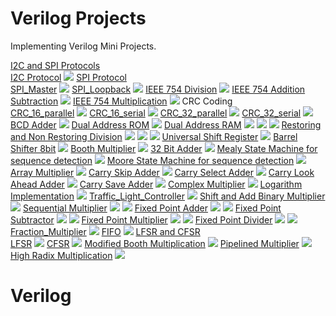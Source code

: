 # Verilog  Projects
Implementing Verilog Mini Projects.

[I2C and SPI Protocols](I2C%20and%20SPI%20Protocols)<br>
[I2C Protocol](I2C%20and%20SPI%20Protocols/I2C)
![](I2C%20and%20SPI%20Protocols/I2C/I2C.jpg)
[SPI Protocol](I2C%20and%20SPI%20Protocols/SPI)<br>
[SPI_Master](I2C%20and%20SPI%20Protocols/SPI/Master.jpg)
![](I2C%20and%20SPI%20Protocols/SPI/Master.jpg)
[SPI_Loopback](I2C%20and%20SPI%20Protocols/SPI/Loopback.jpg)
![](I2C%20and%20SPI%20Protocols/SPI/Loopback.jpg)
[IEEE 754 Division](Floating%20Point%20IEEE%20754%20Division/division.v)
![](Floating%20Point%20IEEE%20754%20Division/IEEE_754_Division.jpg)
[IEEE 754 Addition Subtraction](Floating%20Point%20IEEE%20754%20Addition%20Subtraction/Addition_Subtraction.v)
![](Floating%20Point%20IEEE%20754%20Addition%20Subtraction/IEEE_754_Addition_Substraction.jpg)
[IEEE 754 Multiplication](Floating%20Point%20IEEE%20754%20Multiplication)
![](Floating%20Point%20IEEE%20754%20Multiplication/IEEE_754_Multiplication.jpg)
CRC Coding                                                          
[CRC_16_parallel](CRC%20Coding/CRC_16_parallel)
![](CRC%20Coding/CRC_16_parallel/CRC_16_parallel.jpg)
[CRC_16_serial](CRC%20Coding/CRC_16_serial)
![](CRC%20Coding/CRC_16_serial/CRC_16_serial.jpg)
[CRC_32_parallel](CRC%20Coding/CRC_32_parallel)
![](CRC%20Coding/CRC_32_parallel/CRC_32_parallel.jpg)
[CRC_32_serial](CRC%20Coding/CRC_32_serial)
![](CRC%20Coding/CRC_32_serial/CRC_32_serial.jpg)
[BCD Adder](/bcd_adder)
![](bcd_adder/bcd_adder.jpg) 
[Dual Address ROM](/dual_address_rom)
![](dual_address_rom/dual_address_rom.jpg)
[Dual Address RAM](/dual_address_ram)
![](dual_address_ram/dual_address_ram1.jpg)
![](dual_address_ram/dual_address_ram2.jpg)
![](dual_address_ram/dual_address_ram3.jpg)
[Restoring and Non Restoring Division](/Restoring%20and%20Non%20Restoring%20Division)
![](Restoring%20and%20Non%20Restoring%20Division/Non%20Restoring%20Division%20Radix%202.jpg)
![](Restoring%20and%20Non%20Restoring%20Division/Restoring%20Division%20Radix%202.jpg)
![](Restoring%20and%20Non%20Restoring%20Division/Restoring%20Division%20Radix%204.jpg)
[Universal Shift Register](/Universal_Shift_Register)
![](Universal_Shift_Register/Universal_shift_reg.jpg)
[Barrel Shifter 8bit](/Barrel%20Shifter)
![](Barrel%20Shifter/barrel_shifter_8bit.jpg)
[Booth Multiplier](/Booth%20Multiplication)
![](Booth%20Multiplication/booth_multiplication.jpg)
[32 Bit Adder](32%20bit%20adder)
![](32%20bit%20adder/32%20bit%20adder.jpg)
[Mealy State Machine for sequence detection](Mealy%20and%20Moore%20State%20Machine%20Implementation%20of%20Sequence%20Detector)
![](Mealy%20and%20Moore%20State%20Machine%20Implementation%20of%20Sequence%20Detector/mealy.jpg)
[Moore State Machine for sequence detection](Mealy%20and%20Moore%20State%20Machine%20Implementation%20of%20Sequence%20Detector)
![](Mealy%20and%20Moore%20State%20Machine%20Implementation%20of%20Sequence%20Detector/moore.jpg)
[Array Multiplier](Array%20Multiplier)
![](Array%20Multiplier/array_multiplier.jpg)
[Carry Skip Adder](Carry%20Skip%20and%20Carry%20Save%20Adder)
![](Carry%20Skip%20and%20Carry%20Save%20Adder/carry_skip_adder.jpg)
[Carry Select Adder](Carry%20Select%20and%20Carry%20Look%20Ahead%20Adder)
![](Carry%20Select%20and%20Carry%20Look%20Ahead%20Adder/carry_select_adder.jpg)
[Carry Look Ahead Adder](Carry%20Select%20and%20Carry%20Look%20Ahead%20Adder)
![](Carry%20Select%20and%20Carry%20Look%20Ahead%20Adder/carry_look_ahead_adder.jpg)
[Carry Save Adder](Carry%20Skip%20and%20Carry%20Save%20Adder)
![](Carry%20Skip%20and%20Carry%20Save%20Adder/carry_save_adder.jpg)
[Complex Multiplier](Complex%20Multiplier)
![](Complex%20Multiplier/complex_multiplication.jpg)
[Logarithm Implementation](Logarithm%20Implementation)
![](Logarithm%20Implementation/log.jpg)
[Traffic_Light_Controller](Traffic%20Light%20Controller)
![](Traffic%20Light%20Controller/traffic_light.jpg)
[Shift and Add Binary Multiplier](Shift%20and%20Add%20Binary%20Multiplier)
![](Shift%20and%20Add%20Binary%20Multiplier/shift%20and%20add%20multiplier.jpg)
[Sequential Multiplier](Sequential%20Multiplier)
![](Sequential%20Multiplier/sequential_multiplication1.jpg)
![](Sequential%20Multiplier/sequential_multiplication2.jpg)
[Fixed Point Adder](Fixed%20Point%20Adder%20and%20Subtractor)
![](Fixed%20Point%20Adder%20and%20Subtractor/fixed_point_adder1.jpg)
![](Fixed%20Point%20Adder%20and%20Subtractor/fixed_point_adder2.jpg)
[Fixed Point Subtractor](Fixed%20Point%20Adder%20and%20Subtractor)
![](Fixed%20Point%20Adder%20and%20Subtractor/fixed_point_subtractor1.jpg)
![](Fixed%20Point%20Adder%20and%20Subtractor/fixed_point_subtractor2.jpg)
[Fixed Point Multiplier](Fixed%20Point%20Multiplier%20and%20Divider)
![](Fixed%20Point%20Multiplier%20and%20Divider/fixed_point_multiplier1.jpg)
![](Fixed%20Point%20Multiplier%20and%20Divider/fixed_point_multiplier2.jpg)
[Fixed Point Divider](Fixed%20Point%20Multiplier%20and%20Divider)
![](Fixed%20Point%20Multiplier%20and%20Divider/fixed_point_divider1.jpg)
![](Fixed%20Point%20Multiplier%20and%20Divider/fixed_point_divider2.jpg)
[Fraction_Multiplier](Fraction%20Multiplier)
![](Fraction%20Multiplier/fraction_multiplication.jpg)
[FIFO](FIFO)
![](FIFO/fifo.jpg)
[LFSR and CFSR](LFSR%20and%20CFSR)<br>
[LFSR](LFSR%20and%20CFSR/LFSR)
![](LFSR%20and%20CFSR/LFSR/lfsr.jpg)
[CFSR](LFSR%20and%20CFSR/CFSR)
![](LFSR%20and%20CFSR/CFSR/cfsr.jpg)
[Modified Booth Multiplication](Modified%20Booth%20Algorithm)
![](Modified%20Booth%20Algorithm/modified_booth.jpg)
[Pipelined Multiplier](Pipelined%20Multiplier)
![](Pipelined%20Multiplier/pipelined%20multiplier.jpg)
[High Radix Multiplication](High%20Radix%20Multiplier)
![](High%20Radix%20Multiplier/multiplier.jpg)
# Verilog
